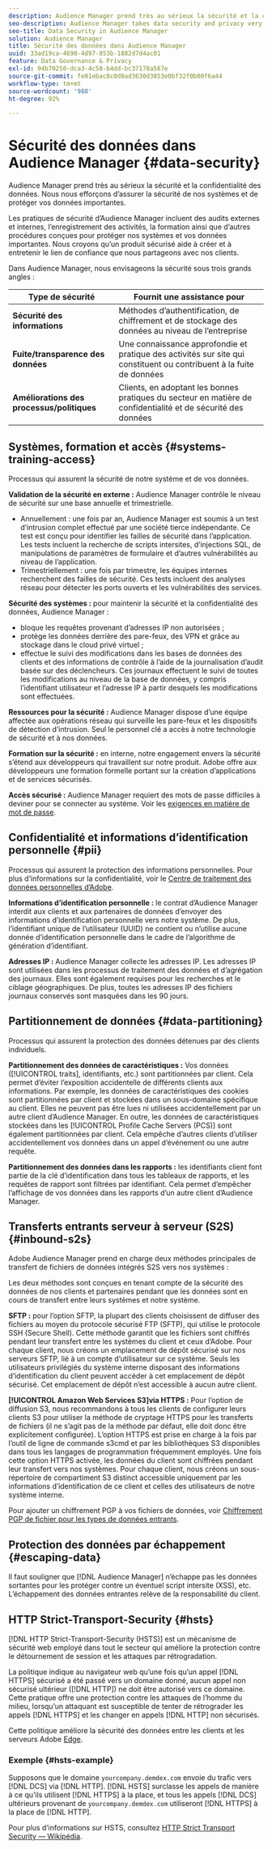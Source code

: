 ```yaml
---
description: Audience Manager prend très au sérieux la sécurité et la confidentialité des données. Nous nous efforçons d’assurer la sécurité de nos systèmes et de protéger vos données importantes.
seo-description: Audience Manager takes data security and privacy very seriously. We work to keep our systems secure and protect your valuable data.
seo-title: Data Security in Audience Manager
solution: Audience Manager
title: Sécurité des données dans Audience Manager
uuid: 33ad19ca-4690-4d97-853b-1882d7d4ac01
feature: Data Governance & Privacy
exl-id: 94b70250-dca3-4c50-b4dd-bc37178a587e
source-git-commit: fe01ebac8c0d0ad3630d3853e0bf32f0b00f6a44
workflow-type: tm+mt
source-wordcount: '988'
ht-degree: 92%

---
```


# Sécurité des données dans Audience Manager {#data-security}

Audience Manager prend très au sérieux la sécurité et la confidentialité des données. Nous nous efforçons d’assurer la sécurité de nos systèmes et de protéger vos données importantes.

Les pratiques de sécurité d’Audience Manager incluent des audits externes et internes, l’enregistrement des activités, la formation ainsi que d’autres procédures conçues pour protéger nos systèmes et vos données importantes. Nous croyons qu’un produit sécurisé aide à créer et à entretenir le lien de confiance que nous partageons avec nos clients.

Dans Audience Manager, nous envisageons la sécurité sous trois grands angles :

| Type de sécurité | Fournit une assistance pour |
|---|---|
| **Sécurité des informations** | Méthodes d’authentification, de chiffrement et de stockage des données au niveau de l’entreprise |
| **Fuite/transparence des données** | Une connaissance approfondie et pratique des activités sur site qui constituent ou contribuent à la fuite de données |
| **Améliorations des processus/politiques** | Clients, en adoptant les bonnes pratiques du secteur en matière de confidentialité et de sécurité des données |

## Systèmes, formation et accès {#systems-training-access}

Processus qui assurent la sécurité de notre système et de vos données.

**Validation de la sécurité en externe :** Audience Manager contrôle le niveau de sécurité sur une base annuelle et trimestrielle.

* Annuellement : une fois par an, Audience Manager est soumis à un test d’intrusion complet effectué par une société tierce indépendante. Ce test est conçu pour identifier les failles de sécurité dans l’application. Les tests incluent la recherche de scripts intersites, d’injections SQL, de manipulations de paramètres de formulaire et d’autres vulnérabilités au niveau de l’application.
* Trimestriellement : une fois par trimestre, les équipes internes recherchent des failles de sécurité. Ces tests incluent des analyses réseau pour détecter les ports ouverts et les vulnérabilités des services.

**Sécurité des systèmes :** pour maintenir la sécurité et la confidentialité des données, Audience Manager :

* bloque les requêtes provenant d’adresses IP non autorisées ;
* protège les données derrière des pare-feux, des VPN et grâce au stockage dans le cloud privé virtuel ;
* effectue le suivi des modifications dans les bases de données des clients et des informations de contrôle à l’aide de la journalisation d’audit basée sur des déclencheurs. Ces journaux effectuent le suivi de toutes les modifications au niveau de la base de données, y compris l’identifiant utilisateur et l’adresse IP à partir desquels les modifications sont effectuées.

**Ressources pour la sécurité :** Audience Manager dispose d’une équipe affectée aux opérations réseau qui surveille les pare-feux et les dispositifs de détection d’intrusion. Seul le personnel clé a accès à notre technologie de sécurité et à nos données.

**Formation sur la sécurité :** en interne, notre engagement envers la sécurité s’étend aux développeurs qui travaillent sur notre produit. Adobe offre aux développeurs une formation formelle portant sur la création d’applications et de services sécurisés.

**Accès sécurisé :** Audience Manager requiert des mots de passe difficiles à deviner pour se connecter au système. Voir les [exigences en matière de mot de passe](../../reference/password-requirements.md).

## Confidentialité et informations d’identification personnelle {#pii}

Processus qui assurent la protection des informations personnelles. Pour plus d’informations sur la confidentialité, voir le [Centre de traitement des données personnelles d’Adobe](https://www.adobe.com/fr/privacy/experience-cloud.html).

**Informations d’identification personnelle :** le contrat d’Audience Manager interdit aux clients et aux partenaires de données d’envoyer des informations d’identification personnelle vers notre système. De plus, l’identifiant unique de l’utilisateur (UUID) ne contient ou n’utilise aucune donnée d’identification personnelle dans le cadre de l’algorithme de génération d’identifiant.

**Adresses IP :** Audience Manager collecte les adresses IP. Les adresses IP sont utilisées dans les processus de traitement des données et d’agrégation des journaux. Elles sont également requises pour les recherches et le ciblage géographiques. De plus, toutes les adresses IP des fichiers journaux conservés sont masquées dans les 90 jours.

## Partitionnement de données {#data-partitioning}

Processus qui assurent la protection des données détenues par des clients individuels.

**Partitionnement des données de caractéristiques :** Vos données ([!UICONTROL traits], identifiants, etc.) sont partitionnées par client. Cela permet d’éviter l’exposition accidentelle de différents clients aux informations. Par exemple, les données de caractéristiques des cookies sont partitionnées par client et stockées dans un sous-domaine spécifique au client. Elles ne peuvent pas être lues ni utilisées accidentellement par un autre client d’Audience Manager. En outre, les données de caractéristiques stockées dans les [!UICONTROL Profile Cache Servers (PCS)] sont également partitionnées par client. Cela empêche d’autres clients d’utiliser accidentellement vos données dans un appel d’événement ou une autre requête.

**Partitionnement des données dans les rapports :** les identifiants client font partie de la clé d’identification dans tous les tableaux de rapports, et les requêtes de rapport sont filtrées par identifiant. Cela permet d’empêcher l’affichage de vos données dans les rapports d’un autre client d’Audience Manager.

## Transferts entrants serveur à serveur (S2S) {#inbound-s2s}

Adobe Audience Manager prend en charge deux méthodes principales de transfert de fichiers de données intégrés S2S vers nos systèmes :

Les deux méthodes sont conçues en tenant compte de la sécurité des données de nos clients et partenaires pendant que les données sont en cours de transfert entre leurs systèmes et notre système.

**SFTP :** pour l’option SFTP, la plupart des clients choisissent de diffuser des fichiers au moyen du protocole sécurisé FTP (SFTP), qui utilise le protocole SSH (Secure Shell). Cette méthode garantit que les fichiers sont chiffrés pendant leur transfert entre les systèmes du client et ceux d’Adobe. Pour chaque client, nous créons un emplacement de dépôt sécurisé sur nos serveurs SFTP, lié à un compte d’utilisateur sur ce système. Seuls les utilisateurs privilégiés du système interne disposant des informations d’identification du client peuvent accéder à cet emplacement de dépôt sécurisé. Cet emplacement de dépôt n’est accessible à aucun autre client.

**[!UICONTROL Amazon Web Services S3]via HTTPS :** Pour l’option de diffusion S3, nous recommandons à tous les clients de configurer leurs clients S3 pour utiliser la méthode de cryptage HTTPS pour les transferts de fichiers (il ne s’agit pas de la méthode par défaut, elle doit donc être explicitement configurée). L’option HTTPS est prise en charge à la fois par l’outil de ligne de commande s3cmd et par les bibliothèques S3 disponibles dans tous les langages de programmation fréquemment employés. Une fois cette option HTTPS activée, les données du client sont chiffrées pendant leur transfert vers nos systèmes. Pour chaque client, nous créons un sous-répertoire de compartiment S3 distinct accessible uniquement par les informations d’identification de ce client et celles des utilisateurs de notre système interne.

Pour ajouter un chiffrement PGP à vos fichiers de données, voir [Chiffrement PGP de fichier pour les types de données entrants](../../integration/sending-audience-data/batch-data-transfer-explained/inbound-file-encryption.md).

## Protection des données par échappement {#escaping-data}

Il faut souligner que [!DNL Audience Manager] n’échappe pas les données sortantes pour les protéger contre un éventuel script intersite (XSS), etc. L’échappement des données entrantes relève de la responsabilité du client.

## HTTP Strict-Transport-Security {#hsts}

[!DNL HTTP Strict-Transport-Security (HSTS)] est un mécanisme de sécurité web employé dans tout le secteur qui améliore la protection contre le détournement de session et les attaques par rétrogradation.

La politique indique au navigateur web qu’une fois qu’un appel [!DNL HTTPS] sécurisé a été passé vers un domaine donné, aucun appel non sécurisé ultérieur ([!DNL HTTP]) ne doit être autorisé vers ce domaine. Cette pratique offre une protection contre les attaques de l’homme du milieu, lorsqu’un attaquant est susceptible de tenter de rétrograder les appels [!DNL HTTPS] et les changer en appels [!DNL HTTP] non sécurisés.

Cette politique améliore la sécurité des données entre les clients et les serveurs Adobe [Edge](../../reference/system-components/components-edge.md).

### Exemple {#hsts-example}

Supposons que le domaine `yourcompany.demdex.com` envoie du trafic vers [!DNL DCS] via [!DNL HTTP]. [!DNL HSTS] surclasse les appels de manière à ce qu’ils utilisent [!DNL HTTPS] à la place, et tous les appels [!DNL DCS] ultérieurs provenant de `yourcompany.demdex.com` utiliseront [!DNL HTTPS] à la place de [!DNL HTTP].

Pour plus d’informations sur HSTS, consultez [HTTP Strict Transport Security — Wikipédia](https://fr.wikipedia.org/wiki/HTTP_Strict_Transport_Security).

